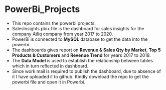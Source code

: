 # PowerBi_Projects
- This repo contains the powerbi projects.
- SalesInsights.pbix file is the dashboard for sales insights for the company Atliq company from year 2017 to 2020.
- PowerBi is connected to **MySQL** database to get the data into the powerbi.
- The dashboards gives report on **Revenue & Sales Qty by Market**, **Top 5 Products & Customers** and **Revenue Trend** for years 2017 to 2018.
- The **Data Model** is used to establish the relationship between tables which in turn reflected in dashboard.
- Since work mail is required to publish the dashboard, due to absence of it I have uploaded it to github. Kindly download the repo to get the powerbi file and open it in Powerbi.
